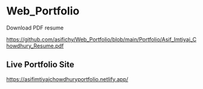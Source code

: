 # Web_Portfolio

Download PDF resume

https://github.com/asifichy/Web_Portfolio/blob/main/Portfolio/Asif_Imtiyaj_Chowdhury_Resume.pdf

## Live Portfolio Site

https://asifimtiyajchowdhuryportfolio.netlify.app/

